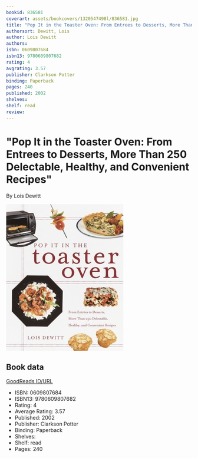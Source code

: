 ```yaml
---
bookid: 836581
coverart: assets/bookcovers/1320547498l/836581.jpg
title: "Pop It in the Toaster Oven: From Entrees to Desserts, More Than 250 Delectable, Healthy, and Convenient Recipes"
authorsort: Dewitt, Lois
author: Lois Dewitt
authors: 
isbn: 0609807684
isbn13: 9780609807682
rating: 4
avgrating: 3.57
publisher: Clarkson Potter
binding: Paperback
pages: 240
published: 2002
shelves: 
shelf: read
review: 
---
```


# "Pop It in the Toaster Oven: From Entrees to Desserts, More Than 250 Delectable, Healthy, and Convenient Recipes"

By Lois Dewitt

![](../../assets/bookcovers/1320547498l/836581.jpg)

## Book data

[GoodReads ID/URL](https://www.goodreads.com/book/show/836581)

- ISBN: 0609807684
- ISBN13: 9780609807682
- Rating: 4
- Average Rating: 3.57
- Published: 2002
- Publisher: Clarkson Potter
- Binding: Paperback
- Shelves: 
- Shelf: read
- Pages: 240

